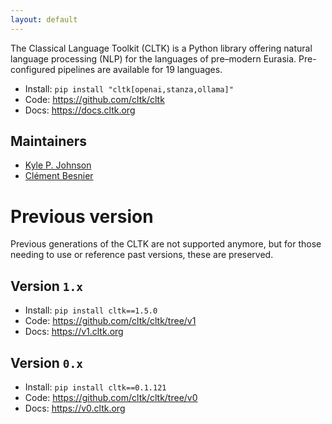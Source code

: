 ```yaml
---
layout: default
---
```


The Classical Language Toolkit (CLTK) is a Python library offering natural language processing (NLP) for the languages of pre–modern Eurasia. Pre-configured pipelines are available for 19 languages.

- Install: `pip install "cltk[openai,stanza,ollama]"`
- Code: <https://github.com/cltk/cltk>
- Docs: <https://docs.cltk.org>

## Maintainers

* [Kyle P. Johnson](https://github.com/kylepjohnson)
* [Clément Besnier](https://github.com/clemsciences)

# Previous version

Previous generations of the CLTK are not supported anymore, but for those needing to use or reference past versions, these are preserved.

## Version `1.x`

- Install: `pip install cltk==1.5.0`
- Code: <https://github.com/cltk/cltk/tree/v1>
- Docs: <https://v1.cltk.org>

## Version `0.x`

- Install: `pip install cltk==0.1.121`
- Code: <https://github.com/cltk/cltk/tree/v0>
- Docs: <https://v0.cltk.org>
